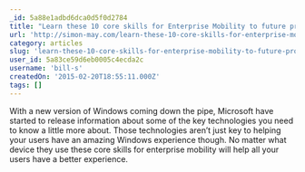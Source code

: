 ```yaml
---
_id: 5a88e1adbd6dca0d5f0d2784
title: "Learn these 10 core skills for Enterprise Mobility to future proof your enterprise"
url: 'http://simon-may.com/learn-these-10-core-skills-for-enterprise-mobility-and-to-future-proof-your-enterprise/'
category: articles
slug: 'learn-these-10-core-skills-for-enterprise-mobility-to-future-proof-your-enterprise'
user_id: 5a83ce59d6eb0005c4ecda2c
username: 'bill-s'
createdOn: '2015-02-20T18:55:11.000Z'
tags: []
---
```


With a new version of Windows coming down the pipe, Microsoft have started to release information about some of the key technologies you need to know a little more about. Those technologies aren’t just key to helping your users have an amazing Windows experience though.  No matter what device they use these core skills for enterprise mobility will help all your users have a better experience.

